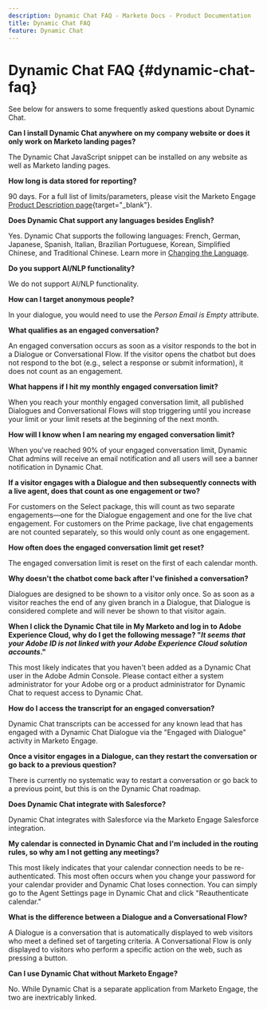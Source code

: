 ```yaml
---
description: Dynamic Chat FAQ - Marketo Docs - Product Documentation
title: Dynamic Chat FAQ
feature: Dynamic Chat
---
```

# Dynamic Chat FAQ {#dynamic-chat-faq}

See below for answers to some frequently asked questions about Dynamic Chat.

**Can I install Dynamic Chat anywhere on my company website or does it only work on Marketo landing pages?**

The Dynamic Chat JavaScript snippet can be installed on any website as well as Marketo landing pages.

**How long is data stored for reporting?**

90 days. For a full list of limits/parameters, please visit the Marketo Engage [Product Description page](https://helpx.adobe.com/legal/product-descriptions/adobe-marketo-engage---product-description.html){target="_blank"}.

**Does Dynamic Chat support any languages besides English?**

Yes. Dynamic Chat supports the following languages: French, German, Japanese, Spanish, Italian, Brazilian Portuguese, Korean, Simplified Chinese, and Traditional Chinese. Learn more in [Changing the Language](#changing-the-language).

**Do you support AI/NLP functionality?**

We do not support AI/NLP functionality.

**How can I target anonymous people?**

In your dialogue, you would need to use the _Person Email is Empty_ attribute.

**What qualifies as an engaged conversation?**

An engaged conversation occurs as soon as a visitor responds to the bot in a Dialogue or Conversational Flow. If the visitor opens the chatbot but does not respond to the bot (e.g., select a response or submit information), it does not count as an engagement.

**What happens if I hit my monthly engaged conversation limit?**

When you reach your monthly engaged conversation limit, all published Dialogues and Conversational Flows will stop triggering until you increase your limit or your limit resets at the beginning of the next month.

**How will I know when I am nearing my engaged conversation limit?**

When you've reached 90% of your engaged conversation limit, Dynamic Chat admins will receive an email notification and all users will see a banner notification in Dynamic Chat.

**If a visitor engages with a Dialogue and then subsequently connects with a live agent, does that count as one engagement or two?**

For customers on the Select package, this will count as two separate engagements&mdash;one for the Dialogue engagement and one for the live chat engagement. For customers on the Prime package, live chat engagements are not counted separately, so this would only count as one engagement.

**How often does the engaged conversation limit get reset?**

The engaged conversation limit is reset on the first of each calendar month.

**Why doesn't the chatbot come back after I've finished a conversation?**

Dialogues are designed to be shown to a visitor only once. So as soon as a visitor reaches the end of any given branch in a Dialogue, that Dialogue is considered complete and will never be shown to that visitor again.

**When I click the Dynamic Chat tile in My Marketo and log in to Adobe Experience Cloud, why do I get the following message? "_It seems that your Adobe ID is not linked with your Adobe Experience Cloud solution accounts_."**

This most likely indicates that you haven't been added as a Dynamic Chat user in the Adobe Admin Console. Please contact either a system administrator for your Adobe org or a product administrator for Dynamic Chat to request access to Dynamic Chat.

**How do I access the transcript for an engaged conversation?** 

Dynamic Chat transcripts can be accessed for any known lead that has engaged with a Dynamic Chat Dialogue via the "Engaged with Dialogue" activity in Marketo Engage.

**Once a visitor engages in a Dialogue, can they restart the conversation or go back to a previous question?**

There is currently no systematic way to restart a conversation or go back to a previous point, but this is on the Dynamic Chat roadmap.

**Does Dynamic Chat integrate with Salesforce?** 

Dynamic Chat integrates with Salesforce via the Marketo Engage Salesforce integration.

**My calendar is connected in Dynamic Chat and I'm included in the routing rules, so why am I not getting any meetings?**

This most likely indicates that your calendar connection needs to be re-authenticated. This most often occurs when you change your password for your calendar provider and Dynamic Chat loses connection. You can simply go to the Agent Settings page in Dynamic Chat and click "Reauthenticate calendar."

**What is the difference between a Dialogue and a Conversational Flow?**

A Dialogue is a conversation that is automatically displayed to web visitors who meet a defined set of targeting criteria. A Conversational Flow is only displayed to visitors who perform a specific action on the web, such as pressing a button.

**Can I use Dynamic Chat without Marketo Engage?**

No. While Dynamic Chat is a separate application from Marketo Engage, the two are inextricably linked.
